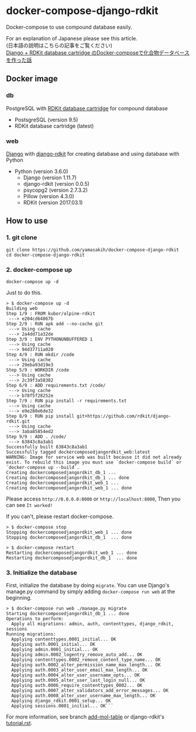 # docker-compose-django-rdkit
Docker-compose to use compound database easily.

For an explanation of Japanese please see this article.  
(日本語の説明はこちらの記事をご覧ください)  
[Django + RDKit database cartridge のDocker-composeで化合物データベースを作った話](https://qiita.com/yamasakih/items/58b3ef5eae6bfcd7fcf5)


## Docker image
### db
PostgreSQL with [RDKit database cartridge](http://www.rdkit.org/docs/Cartridge.html) for compound database

- PostsgreSQL (version 9.5)
- RDKit database cartridge (latest)

### web
[Django](https://www.djangoproject.com/) with [django-rdkit](https://github.com/rdkit/django-rdkit) for creating database and using database with Python

- Python (version 3.6.0)
   - Django (version 1.11.7)
   - django-rdkit (version 0.0.5)
   - psycopg2 (version 2.7.3.2)
   - Pillow (version 4.3.0)
   - RDKit (version 2017.03.1)
 

## How to use

### 1. git clone
```
git clone https://github.com/yamasakih/docker-compose-django-rdkit
cd docker-compose-django-rdkit
```

### 2. docker-compose up
```
docker-compose up -d
```

Just to do this.

```
> $ docker-compose up -d
Building web
Step 1/9 : FROM kubor/alpine-rdkit
 ---> e204cd64867b
Step 2/9 : RUN apk add --no-cache git
 ---> Using cache
 ---> 2a4dd71a32de
Step 3/9 : ENV PYTHONUNBUFFERED 1
 ---> Using cache
 ---> 94d37711a020
Step 4/9 : RUN mkdir /code
 ---> Using cache
 ---> 29eba93d19e3
Step 5/9 : WORKDIR /code
 ---> Using cache
 ---> 2c39f3a58382
Step 6/9 : ADD requirements.txt /code/
 ---> Using cache
 ---> b78f5f28252e
Step 7/9 : RUN pip install -r requirements.txt
 ---> Using cache
 ---> e9e280e6de32
Step 8/9 : RUN pip install git+https://github.com/rdkit/django-rdkit.git
 ---> Using cache
 ---> 3aba85854ed2
Step 9/9 : ADD . /code/
 ---> 63843c8a3ab1
Successfully built 63843c8a3ab1
Successfully tagged dockercomposedjangordkit_web:latest
WARNING: Image for service web was built because it did not already exist. To rebuild this image you must use `docker-compose build` or `docker-compose up --build`.
Creating dockercomposedjangordkit_db_1 ... 
Creating dockercomposedjangordkit_db_1 ... done
Creating dockercomposedjangordkit_web_1 ... 
Creating dockercomposedjangordkit_web_1 ... done
```

Please access `http://0.0.0.0:8000` or `http://localhost:8000`, 
Then you can see `It worked!`

If you can't, please restart docker-compose.

```
> $ docker-compose stop
Stopping dockercomposedjangordkit_web_1 ... done
Stopping dockercomposedjangordkit_db_1  ... done

> $ docker-compose restart
Restarting dockercomposedjangordkit_web_1 ... done
Restarting dockercomposedjangordkit_db_1  ... done
```

### 3. Initialize the database
First, initialize the database by doing `migrate`.
You can use Django's manage.py command by simply adding `docker-compose run web` at the beginning.

```
> $ docker-compose run web ./manage.py migrate
Starting dockercomposedjangordkit_db_1 ... done
Operations to perform:
  Apply all migrations: admin, auth, contenttypes, django_rdkit, sessions
Running migrations:
  Applying contenttypes.0001_initial... OK
  Applying auth.0001_initial... OK
  Applying admin.0001_initial... OK
  Applying admin.0002_logentry_remove_auto_add... OK
  Applying contenttypes.0002_remove_content_type_name... OK
  Applying auth.0002_alter_permission_name_max_length... OK
  Applying auth.0003_alter_user_email_max_length... OK
  Applying auth.0004_alter_user_username_opts... OK
  Applying auth.0005_alter_user_last_login_null... OK
  Applying auth.0006_require_contenttypes_0002... OK
  Applying auth.0007_alter_validators_add_error_messages... OK
  Applying auth.0008_alter_user_username_max_length... OK
  Applying django_rdkit.0001_setup... OK
  Applying sessions.0001_initial... OK```
```


For more information, see branch [add-mol-table](https://github.com/yamasakih/docker-compose-django-rdkit/tree/feature/add-mol-table) or django-rdkit's [tutorial.rst](https://github.com/rdkit/django-rdkit/blob/master/docs/tutorial.rst).
